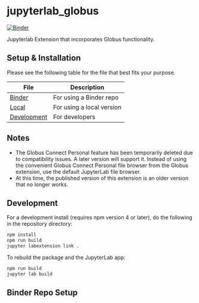 # jupyterlab_globus

[![Binder](https://mybinder.org/badge_logo.svg)](https://mybinder.org/v2/gh/gneezyn/jupyterlab_globus/master?urlpath=lab)

Jupyterlab Extension that incorporates Globus functionality.

## Setup & Installation
Please see the following table for the file that best fits your purpose.

| File                                      | Description               |
| ----------------------------------------- | ------------------------- |
| [Binder](docs/setups/binder_setup.md)     | For using a Binder repo   |
| [Local](docs/setups/local_setup.md)       | For using a local version |
| [Development](docs/setups/develop.md)     | For developers            |

## Notes
* The Globus Connect Personal feature has been temporarily deleted due to compatibility issues. A later version will support it. Instead of using the convenient Globus Connect Personal file browser from the Globus extension, use the default JupyterLab file browser.
* At this time, the published version of this extension is an older version that no longer works.

## Development

For a development install (requires npm version 4 or later), do the following in the repository directory:

```bash
npm install
npm run build
jupyter labextension link .
```

To rebuild the package and the JupyterLab app:

```bash
npm run build
jupyter lab build
```

## Binder Repo Setup
